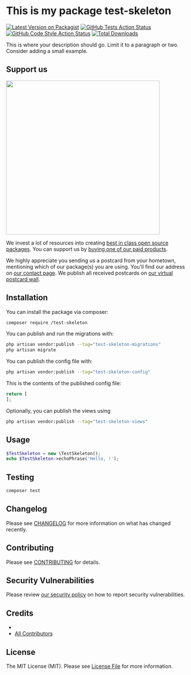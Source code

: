 # This is my package test-skeleton

[![Latest Version on Packagist](https://img.shields.io/packagist/v//test-skeleton.svg?style=flat-square)](https://packagist.org/packages//test-skeleton)
[![GitHub Tests Action Status](https://img.shields.io/github/actions/workflow/status//test-skeleton/run-tests.yml?branch=main&label=tests&style=flat-square)](https://github.com//test-skeleton/actions?query=workflow%3Arun-tests+branch%3Amain)
[![GitHub Code Style Action Status](https://img.shields.io/github/actions/workflow/status//test-skeleton/fix-php-code-style-issues.yml?branch=main&label=code%20style&style=flat-square)](https://github.com//test-skeleton/actions?query=workflow%3A"Fix+PHP+code+style+issues"+branch%3Amain)
[![Total Downloads](https://img.shields.io/packagist/dt//test-skeleton.svg?style=flat-square)](https://packagist.org/packages//test-skeleton)

This is where your description should go. Limit it to a paragraph or two. Consider adding a small example.

## Support us

[<img src="https://github-ads.s3.eu-central-1.amazonaws.com/test-skeleton.jpg?t=1" width="419px" />](https://spatie.be/github-ad-click/test-skeleton)

We invest a lot of resources into creating [best in class open source packages](https://spatie.be/open-source). You can support us by [buying one of our paid products](https://spatie.be/open-source/support-us).

We highly appreciate you sending us a postcard from your hometown, mentioning which of our package(s) you are using. You'll find our address on [our contact page](https://spatie.be/about-us). We publish all received postcards on [our virtual postcard wall](https://spatie.be/open-source/postcards).

## Installation

You can install the package via composer:

```bash
composer require /test-skeleton
```

You can publish and run the migrations with:

```bash
php artisan vendor:publish --tag="test-skeleton-migrations"
php artisan migrate
```

You can publish the config file with:

```bash
php artisan vendor:publish --tag="test-skeleton-config"
```

This is the contents of the published config file:

```php
return [
];
```

Optionally, you can publish the views using

```bash
php artisan vendor:publish --tag="test-skeleton-views"
```

## Usage

```php
$TestSkeleton = new \TestSkeleton();
echo $TestSkeleton->echoPhrase('Hello, !');
```

## Testing

```bash
composer test
```

## Changelog

Please see [CHANGELOG](CHANGELOG.md) for more information on what has changed recently.

## Contributing

Please see [CONTRIBUTING](CONTRIBUTING.md) for details.

## Security Vulnerabilities

Please review [our security policy](../../security/policy) on how to report security vulnerabilities.

## Credits

- [](https://github.com/)
- [All Contributors](../../contributors)

## License

The MIT License (MIT). Please see [License File](LICENSE.md) for more information.
